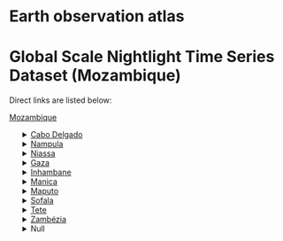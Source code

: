 # Earth observation atlas
 # Global Scale Nightlight Time Series Dataset (Mozambique)
Direct links are listed below:

<a href="https://eoatlas-nightlight.s3.amazonaws.com/eoatlas-monthly-nightlight-00066.csv">Mozambique</a>
<ul>
<details>
<summary><a href="https://eoatlas-nightlight.s3.amazonaws.com/eoatlas-monthly-nightlight-01222.csv">Cabo Delgado</a></summary>
<ul>
<ol>
<li><a href="https://eoatlas-nightlight.s3.amazonaws.com/eoatlas-monthly-nightlight-24520.csv">Ancuabe</a></li><li><a href="https://eoatlas-nightlight.s3.amazonaws.com/eoatlas-monthly-nightlight-24523.csv">Balama</a></li><li><a href="https://eoatlas-nightlight.s3.amazonaws.com/eoatlas-monthly-nightlight-24540.csv">Chiure</a></li><li><a href="https://eoatlas-nightlight.s3.amazonaws.com/eoatlas-monthly-nightlight-24551.csv">Cidade De Pemba</a></li><li><a href="https://eoatlas-nightlight.s3.amazonaws.com/eoatlas-monthly-nightlight-24589.csv">Macomia</a></li><li><a href="https://eoatlas-nightlight.s3.amazonaws.com/eoatlas-monthly-nightlight-24618.csv">Mecufi</a></li><li><a href="https://eoatlas-nightlight.s3.amazonaws.com/eoatlas-monthly-nightlight-24620.csv">Meluco</a></li><li><a href="https://eoatlas-nightlight.s3.amazonaws.com/eoatlas-monthly-nightlight-24623.csv">Metuge</a></li><li><a href="https://eoatlas-nightlight.s3.amazonaws.com/eoatlas-monthly-nightlight-24627.csv">Mocimboa Da Praia</a></li><li><a href="https://eoatlas-nightlight.s3.amazonaws.com/eoatlas-monthly-nightlight-24635.csv">Montepuez</a></li><li><a href="https://eoatlas-nightlight.s3.amazonaws.com/eoatlas-monthly-nightlight-24643.csv">Mueda</a></li><li><a href="https://eoatlas-nightlight.s3.amazonaws.com/eoatlas-monthly-nightlight-24645.csv">Muidumbe</a></li><li><a href="https://eoatlas-nightlight.s3.amazonaws.com/eoatlas-monthly-nightlight-24655.csv">Namuno</a></li><li><a href="https://eoatlas-nightlight.s3.amazonaws.com/eoatlas-monthly-nightlight-24656.csv">Nangade</a></li><li><a href="https://eoatlas-nightlight.s3.amazonaws.com/eoatlas-monthly-nightlight-24661.csv">Palma</a></li><li><a href="https://eoatlas-nightlight.s3.amazonaws.com/eoatlas-monthly-nightlight-24664.csv">Quissanga</a></li></ul>
</ol>
</details>
<details>
<summary><a href="https://eoatlas-nightlight.s3.amazonaws.com/eoatlas-monthly-nightlight-01223.csv">Nampula</a></summary>
<ul>
<ol>
<li><a href="https://eoatlas-nightlight.s3.amazonaws.com/eoatlas-monthly-nightlight-24521.csv">Angoche</a></li><li><a href="https://eoatlas-nightlight.s3.amazonaws.com/eoatlas-monthly-nightlight-24550.csv">Cidade De Nampula</a></li><li><a href="https://eoatlas-nightlight.s3.amazonaws.com/eoatlas-monthly-nightlight-24559.csv">Erati</a></li><li><a href="https://eoatlas-nightlight.s3.amazonaws.com/eoatlas-monthly-nightlight-24570.csv">Ilha De Moçambique</a></li><li><a href="https://eoatlas-nightlight.s3.amazonaws.com/eoatlas-monthly-nightlight-24577.csv">Lalaua</a></li><li><a href="https://eoatlas-nightlight.s3.amazonaws.com/eoatlas-monthly-nightlight-24578.csv">Larde</a></li><li><a href="https://eoatlas-nightlight.s3.amazonaws.com/eoatlas-monthly-nightlight-24580.csv">Liúpo</a></li><li><a href="https://eoatlas-nightlight.s3.amazonaws.com/eoatlas-monthly-nightlight-24595.csv">Malema</a></li><li><a href="https://eoatlas-nightlight.s3.amazonaws.com/eoatlas-monthly-nightlight-24616.csv">Meconta</a></li><li><a href="https://eoatlas-nightlight.s3.amazonaws.com/eoatlas-monthly-nightlight-24617.csv">Mecuburi</a></li><li><a href="https://eoatlas-nightlight.s3.amazonaws.com/eoatlas-monthly-nightlight-24621.csv">Memba</a></li><li><a href="https://eoatlas-nightlight.s3.amazonaws.com/eoatlas-monthly-nightlight-24630.csv">Mogincual</a></li><li><a href="https://eoatlas-nightlight.s3.amazonaws.com/eoatlas-monthly-nightlight-24631.csv">Mogovolas</a></li><li><a href="https://eoatlas-nightlight.s3.amazonaws.com/eoatlas-monthly-nightlight-24633.csv">Moma</a></li><li><a href="https://eoatlas-nightlight.s3.amazonaws.com/eoatlas-monthly-nightlight-24634.csv">Monapo</a></li><li><a href="https://eoatlas-nightlight.s3.amazonaws.com/eoatlas-monthly-nightlight-24639.csv">Mossuril</a></li><li><a href="https://eoatlas-nightlight.s3.amazonaws.com/eoatlas-monthly-nightlight-24642.csv">Muecate</a></li><li><a href="https://eoatlas-nightlight.s3.amazonaws.com/eoatlas-monthly-nightlight-24647.csv">Murrupula</a></li><li><a href="https://eoatlas-nightlight.s3.amazonaws.com/eoatlas-monthly-nightlight-24649.csv">Nacala</a></li><li><a href="https://eoatlas-nightlight.s3.amazonaws.com/eoatlas-monthly-nightlight-24650.csv">Nacala-A-Velha</a></li><li><a href="https://eoatlas-nightlight.s3.amazonaws.com/eoatlas-monthly-nightlight-24651.csv">Nacaroa</a></li><li><a href="https://eoatlas-nightlight.s3.amazonaws.com/eoatlas-monthly-nightlight-24665.csv">Rapale</a></li><li><a href="https://eoatlas-nightlight.s3.amazonaws.com/eoatlas-monthly-nightlight-24666.csv">Ribaue</a></li></ul>
</ol>
</details>
<details>
<summary><a href="https://eoatlas-nightlight.s3.amazonaws.com/eoatlas-monthly-nightlight-01224.csv">Niassa</a></summary>
<ul>
<ol>
<li><a href="https://eoatlas-nightlight.s3.amazonaws.com/eoatlas-monthly-nightlight-24538.csv">Chimbonila</a></li><li><a href="https://eoatlas-nightlight.s3.amazonaws.com/eoatlas-monthly-nightlight-24548.csv">Cidade De Lichinga</a></li><li><a href="https://eoatlas-nightlight.s3.amazonaws.com/eoatlas-monthly-nightlight-24555.csv">Cuamba</a></li><li><a href="https://eoatlas-nightlight.s3.amazonaws.com/eoatlas-monthly-nightlight-24575.csv">Lago</a></li><li><a href="https://eoatlas-nightlight.s3.amazonaws.com/eoatlas-monthly-nightlight-24576.csv">Lago Niassa</a></li><li><a href="https://eoatlas-nightlight.s3.amazonaws.com/eoatlas-monthly-nightlight-24594.csv">Majune</a></li><li><a href="https://eoatlas-nightlight.s3.amazonaws.com/eoatlas-monthly-nightlight-24596.csv">Mandimba</a></li><li><a href="https://eoatlas-nightlight.s3.amazonaws.com/eoatlas-monthly-nightlight-24607.csv">Marrupa</a></li><li><a href="https://eoatlas-nightlight.s3.amazonaws.com/eoatlas-monthly-nightlight-24612.csv">Maua</a></li><li><a href="https://eoatlas-nightlight.s3.amazonaws.com/eoatlas-monthly-nightlight-24613.csv">Mavago</a></li><li><a href="https://eoatlas-nightlight.s3.amazonaws.com/eoatlas-monthly-nightlight-24615.csv">Mecanhelas</a></li><li><a href="https://eoatlas-nightlight.s3.amazonaws.com/eoatlas-monthly-nightlight-24619.csv">Mecula</a></li><li><a href="https://eoatlas-nightlight.s3.amazonaws.com/eoatlas-monthly-nightlight-24622.csv">Metarica</a></li><li><a href="https://eoatlas-nightlight.s3.amazonaws.com/eoatlas-monthly-nightlight-24644.csv">Muembe</a></li><li><a href="https://eoatlas-nightlight.s3.amazonaws.com/eoatlas-monthly-nightlight-24657.csv">Ngauma</a></li><li><a href="https://eoatlas-nightlight.s3.amazonaws.com/eoatlas-monthly-nightlight-24660.csv">Nipepe</a></li><li><a href="https://eoatlas-nightlight.s3.amazonaws.com/eoatlas-monthly-nightlight-24667.csv">Sanga</a></li></ul>
</ol>
</details>
<details>
<summary><a href="https://eoatlas-nightlight.s3.amazonaws.com/eoatlas-monthly-nightlight-01225.csv">Gaza</a></summary>
<ul>
<ol>
<li><a href="https://eoatlas-nightlight.s3.amazonaws.com/eoatlas-monthly-nightlight-24525.csv">Bilene</a></li><li><a href="https://eoatlas-nightlight.s3.amazonaws.com/eoatlas-monthly-nightlight-24534.csv">Chibuto</a></li><li><a href="https://eoatlas-nightlight.s3.amazonaws.com/eoatlas-monthly-nightlight-24535.csv">Chicualacuala</a></li><li><a href="https://eoatlas-nightlight.s3.amazonaws.com/eoatlas-monthly-nightlight-24537.csv">Chigubo</a></li><li><a href="https://eoatlas-nightlight.s3.amazonaws.com/eoatlas-monthly-nightlight-24542.csv">Chokwe</a></li><li><a href="https://eoatlas-nightlight.s3.amazonaws.com/eoatlas-monthly-nightlight-24543.csv">Chongoene</a></li><li><a href="https://eoatlas-nightlight.s3.amazonaws.com/eoatlas-monthly-nightlight-24554.csv">Cidade De Xai-Xai</a></li><li><a href="https://eoatlas-nightlight.s3.amazonaws.com/eoatlas-monthly-nightlight-24565.csv">Guija</a></li><li><a href="https://eoatlas-nightlight.s3.amazonaws.com/eoatlas-monthly-nightlight-24579.csv">Limpopo</a></li><li><a href="https://eoatlas-nightlight.s3.amazonaws.com/eoatlas-monthly-nightlight-24583.csv">Mabalane</a></li><li><a href="https://eoatlas-nightlight.s3.amazonaws.com/eoatlas-monthly-nightlight-24597.csv">Mandlakaze</a></li><li><a href="https://eoatlas-nightlight.s3.amazonaws.com/eoatlas-monthly-nightlight-24600.csv">Mapai</a></li><li><a href="https://eoatlas-nightlight.s3.amazonaws.com/eoatlas-monthly-nightlight-24608.csv">Massangena</a></li><li><a href="https://eoatlas-nightlight.s3.amazonaws.com/eoatlas-monthly-nightlight-24610.csv">Massingir</a></li></ul>
</ol>
</details>
<details>
<summary><a href="https://eoatlas-nightlight.s3.amazonaws.com/eoatlas-monthly-nightlight-01226.csv">Inhambane</a></summary>
<ul>
<ol>
<li><a href="https://eoatlas-nightlight.s3.amazonaws.com/eoatlas-monthly-nightlight-24547.csv">Cidade De Inhambane</a></li><li><a href="https://eoatlas-nightlight.s3.amazonaws.com/eoatlas-monthly-nightlight-24560.csv">Funhalouro</a></li><li><a href="https://eoatlas-nightlight.s3.amazonaws.com/eoatlas-monthly-nightlight-24564.csv">Govuro</a></li><li><a href="https://eoatlas-nightlight.s3.amazonaws.com/eoatlas-monthly-nightlight-24568.csv">Homoine</a></li><li><a href="https://eoatlas-nightlight.s3.amazonaws.com/eoatlas-monthly-nightlight-24571.csv">Inharrime</a></li><li><a href="https://eoatlas-nightlight.s3.amazonaws.com/eoatlas-monthly-nightlight-24572.csv">Inhassoro</a></li><li><a href="https://eoatlas-nightlight.s3.amazonaws.com/eoatlas-monthly-nightlight-24574.csv">Jangamo</a></li><li><a href="https://eoatlas-nightlight.s3.amazonaws.com/eoatlas-monthly-nightlight-24584.csv">Mabote</a></li><li><a href="https://eoatlas-nightlight.s3.amazonaws.com/eoatlas-monthly-nightlight-24609.csv">Massinga</a></li><li><a href="https://eoatlas-nightlight.s3.amazonaws.com/eoatlas-monthly-nightlight-24614.csv">Maxixe</a></li><li><a href="https://eoatlas-nightlight.s3.amazonaws.com/eoatlas-monthly-nightlight-24638.csv">Morrumbene</a></li><li><a href="https://eoatlas-nightlight.s3.amazonaws.com/eoatlas-monthly-nightlight-24662.csv">Panda</a></li><li><a href="https://eoatlas-nightlight.s3.amazonaws.com/eoatlas-monthly-nightlight-24672.csv">Vilankulo</a></li><li><a href="https://eoatlas-nightlight.s3.amazonaws.com/eoatlas-monthly-nightlight-24673.csv">Zavala</a></li></ul>
</ol>
</details>
<details>
<summary><a href="https://eoatlas-nightlight.s3.amazonaws.com/eoatlas-monthly-nightlight-01227.csv">Manica</a></summary>
<ul>
<ol>
<li><a href="https://eoatlas-nightlight.s3.amazonaws.com/eoatlas-monthly-nightlight-24524.csv">Barue</a></li><li><a href="https://eoatlas-nightlight.s3.amazonaws.com/eoatlas-monthly-nightlight-24546.csv">Cidade De Chimoio</a></li><li><a href="https://eoatlas-nightlight.s3.amazonaws.com/eoatlas-monthly-nightlight-24562.csv">Gondola</a></li><li><a href="https://eoatlas-nightlight.s3.amazonaws.com/eoatlas-monthly-nightlight-24566.csv">Guro</a></li><li><a href="https://eoatlas-nightlight.s3.amazonaws.com/eoatlas-monthly-nightlight-24586.csv">Macate</a></li><li><a href="https://eoatlas-nightlight.s3.amazonaws.com/eoatlas-monthly-nightlight-24588.csv">Machaze</a></li><li><a href="https://eoatlas-nightlight.s3.amazonaws.com/eoatlas-monthly-nightlight-24590.csv">Macossa</a></li><li><a href="https://eoatlas-nightlight.s3.amazonaws.com/eoatlas-monthly-nightlight-24599.csv">Manica</a></li><li><a href="https://eoatlas-nightlight.s3.amazonaws.com/eoatlas-monthly-nightlight-24640.csv">Mossurize</a></li><li><a href="https://eoatlas-nightlight.s3.amazonaws.com/eoatlas-monthly-nightlight-24668.csv">Sussundenga</a></li><li><a href="https://eoatlas-nightlight.s3.amazonaws.com/eoatlas-monthly-nightlight-24669.csv">Tambara</a></li><li><a href="https://eoatlas-nightlight.s3.amazonaws.com/eoatlas-monthly-nightlight-24671.csv">Vanduzi</a></li></ul>
</ol>
</details>
<details>
<summary><a href="https://eoatlas-nightlight.s3.amazonaws.com/eoatlas-monthly-nightlight-01228.csv">Maputo</a></summary>
<ul>
<ol>
</ul>
</ol>
</details>
<details>
<summary><a href="https://eoatlas-nightlight.s3.amazonaws.com/eoatlas-monthly-nightlight-01229.csv">Sofala</a></summary>
<ul>
<ol>
<li><a href="https://eoatlas-nightlight.s3.amazonaws.com/eoatlas-monthly-nightlight-24527.csv">Buzi</a></li><li><a href="https://eoatlas-nightlight.s3.amazonaws.com/eoatlas-monthly-nightlight-24529.csv">Caia</a></li><li><a href="https://eoatlas-nightlight.s3.amazonaws.com/eoatlas-monthly-nightlight-24531.csv">Chemba</a></li><li><a href="https://eoatlas-nightlight.s3.amazonaws.com/eoatlas-monthly-nightlight-24532.csv">Cheringoma</a></li><li><a href="https://eoatlas-nightlight.s3.amazonaws.com/eoatlas-monthly-nightlight-24533.csv">Chibabava</a></li><li><a href="https://eoatlas-nightlight.s3.amazonaws.com/eoatlas-monthly-nightlight-24544.csv">Cidade Da Beira</a></li><li><a href="https://eoatlas-nightlight.s3.amazonaws.com/eoatlas-monthly-nightlight-24558.csv">Dondo</a></li><li><a href="https://eoatlas-nightlight.s3.amazonaws.com/eoatlas-monthly-nightlight-24563.csv">Gorongosa</a></li><li><a href="https://eoatlas-nightlight.s3.amazonaws.com/eoatlas-monthly-nightlight-24587.csv">Machanga</a></li><li><a href="https://eoatlas-nightlight.s3.amazonaws.com/eoatlas-monthly-nightlight-24604.csv">Maringue</a></li><li><a href="https://eoatlas-nightlight.s3.amazonaws.com/eoatlas-monthly-nightlight-24606.csv">Marromeu</a></li><li><a href="https://eoatlas-nightlight.s3.amazonaws.com/eoatlas-monthly-nightlight-24641.csv">Muanza</a></li><li><a href="https://eoatlas-nightlight.s3.amazonaws.com/eoatlas-monthly-nightlight-24658.csv">Nhamatanda</a></li></ul>
</ol>
</details>
<details>
<summary><a href="https://eoatlas-nightlight.s3.amazonaws.com/eoatlas-monthly-nightlight-01230.csv">Tete</a></summary>
<ul>
<ol>
<li><a href="https://eoatlas-nightlight.s3.amazonaws.com/eoatlas-monthly-nightlight-24522.csv">Angonia</a></li><li><a href="https://eoatlas-nightlight.s3.amazonaws.com/eoatlas-monthly-nightlight-24528.csv">Cahora Bassa</a></li><li><a href="https://eoatlas-nightlight.s3.amazonaws.com/eoatlas-monthly-nightlight-24530.csv">Changara</a></li><li><a href="https://eoatlas-nightlight.s3.amazonaws.com/eoatlas-monthly-nightlight-24536.csv">Chifunde</a></li><li><a href="https://eoatlas-nightlight.s3.amazonaws.com/eoatlas-monthly-nightlight-24541.csv">Chiuta</a></li><li><a href="https://eoatlas-nightlight.s3.amazonaws.com/eoatlas-monthly-nightlight-24553.csv">Cidade De Tete</a></li><li><a href="https://eoatlas-nightlight.s3.amazonaws.com/eoatlas-monthly-nightlight-24557.csv">Doa</a></li><li><a href="https://eoatlas-nightlight.s3.amazonaws.com/eoatlas-monthly-nightlight-24585.csv">Macanga</a></li><li><a href="https://eoatlas-nightlight.s3.amazonaws.com/eoatlas-monthly-nightlight-24592.csv">Magoe</a></li><li><a href="https://eoatlas-nightlight.s3.amazonaws.com/eoatlas-monthly-nightlight-24602.csv">Marara</a></li><li><a href="https://eoatlas-nightlight.s3.amazonaws.com/eoatlas-monthly-nightlight-24603.csv">Maravia</a></li><li><a href="https://eoatlas-nightlight.s3.amazonaws.com/eoatlas-monthly-nightlight-24626.csv">Moatize</a></li><li><a href="https://eoatlas-nightlight.s3.amazonaws.com/eoatlas-monthly-nightlight-24648.csv">Mutarara</a></li><li><a href="https://eoatlas-nightlight.s3.amazonaws.com/eoatlas-monthly-nightlight-24670.csv">Tsangano</a></li><li><a href="https://eoatlas-nightlight.s3.amazonaws.com/eoatlas-monthly-nightlight-24674.csv">Zumbu</a></li></ul>
</ol>
</details>
<details>
<summary><a href="https://eoatlas-nightlight.s3.amazonaws.com/eoatlas-monthly-nightlight-01231.csv">Zambézia</a></summary>
<ul>
<ol>
<li><a href="https://eoatlas-nightlight.s3.amazonaws.com/eoatlas-monthly-nightlight-24519.csv">Alto Molocue</a></li><li><a href="https://eoatlas-nightlight.s3.amazonaws.com/eoatlas-monthly-nightlight-24539.csv">Chinde</a></li><li><a href="https://eoatlas-nightlight.s3.amazonaws.com/eoatlas-monthly-nightlight-24552.csv">Cidade De Quelimane</a></li><li><a href="https://eoatlas-nightlight.s3.amazonaws.com/eoatlas-monthly-nightlight-24556.csv">Derre</a></li><li><a href="https://eoatlas-nightlight.s3.amazonaws.com/eoatlas-monthly-nightlight-24561.csv">Gile</a></li><li><a href="https://eoatlas-nightlight.s3.amazonaws.com/eoatlas-monthly-nightlight-24567.csv">Gurue</a></li><li><a href="https://eoatlas-nightlight.s3.amazonaws.com/eoatlas-monthly-nightlight-24569.csv">Ile</a></li><li><a href="https://eoatlas-nightlight.s3.amazonaws.com/eoatlas-monthly-nightlight-24573.csv">Inhassunge</a></li><li><a href="https://eoatlas-nightlight.s3.amazonaws.com/eoatlas-monthly-nightlight-24581.csv">Luabo</a></li><li><a href="https://eoatlas-nightlight.s3.amazonaws.com/eoatlas-monthly-nightlight-24582.csv">Lugela</a></li><li><a href="https://eoatlas-nightlight.s3.amazonaws.com/eoatlas-monthly-nightlight-24591.csv">Maganja Da Costa</a></li><li><a href="https://eoatlas-nightlight.s3.amazonaws.com/eoatlas-monthly-nightlight-24601.csv">Maquival</a></li><li><a href="https://eoatlas-nightlight.s3.amazonaws.com/eoatlas-monthly-nightlight-24624.csv">Milange</a></li><li><a href="https://eoatlas-nightlight.s3.amazonaws.com/eoatlas-monthly-nightlight-24628.csv">Mocuba</a></li><li><a href="https://eoatlas-nightlight.s3.amazonaws.com/eoatlas-monthly-nightlight-24629.csv">Mocubela</a></li><li><a href="https://eoatlas-nightlight.s3.amazonaws.com/eoatlas-monthly-nightlight-24632.csv">Molumbo</a></li><li><a href="https://eoatlas-nightlight.s3.amazonaws.com/eoatlas-monthly-nightlight-24636.csv">Mopeia</a></li><li><a href="https://eoatlas-nightlight.s3.amazonaws.com/eoatlas-monthly-nightlight-24637.csv">Morrumbala</a></li><li><a href="https://eoatlas-nightlight.s3.amazonaws.com/eoatlas-monthly-nightlight-24646.csv">Mulevala</a></li><li><a href="https://eoatlas-nightlight.s3.amazonaws.com/eoatlas-monthly-nightlight-24653.csv">Namacurra</a></li><li><a href="https://eoatlas-nightlight.s3.amazonaws.com/eoatlas-monthly-nightlight-24654.csv">Namarroi</a></li><li><a href="https://eoatlas-nightlight.s3.amazonaws.com/eoatlas-monthly-nightlight-24659.csv">Nicoadala</a></li><li><a href="https://eoatlas-nightlight.s3.amazonaws.com/eoatlas-monthly-nightlight-24663.csv">Pebane</a></li></ul>
</ol>
</details>
<details>
<summary>Null</summary>
<ul>
<ol>
<li><a href="https://eoatlas-nightlight.s3.amazonaws.com/eoatlas-monthly-nightlight-24526.csv">Boane</a></li><li><a href="https://eoatlas-nightlight.s3.amazonaws.com/eoatlas-monthly-nightlight-24545.csv">Cidade Da Matola</a></li><li><a href="https://eoatlas-nightlight.s3.amazonaws.com/eoatlas-monthly-nightlight-24549.csv">Cidade De Maputo</a></li><li><a href="https://eoatlas-nightlight.s3.amazonaws.com/eoatlas-monthly-nightlight-24593.csv">Magude</a></li><li><a href="https://eoatlas-nightlight.s3.amazonaws.com/eoatlas-monthly-nightlight-24598.csv">Manhiça</a></li><li><a href="https://eoatlas-nightlight.s3.amazonaws.com/eoatlas-monthly-nightlight-24605.csv">Marracuene</a></li><li><a href="https://eoatlas-nightlight.s3.amazonaws.com/eoatlas-monthly-nightlight-24611.csv">Matutuine</a></li><li><a href="https://eoatlas-nightlight.s3.amazonaws.com/eoatlas-monthly-nightlight-24625.csv">Moamba</a></li><li><a href="https://eoatlas-nightlight.s3.amazonaws.com/eoatlas-monthly-nightlight-24652.csv">Namaacha</a></li></ul>
</ol>
</details>
